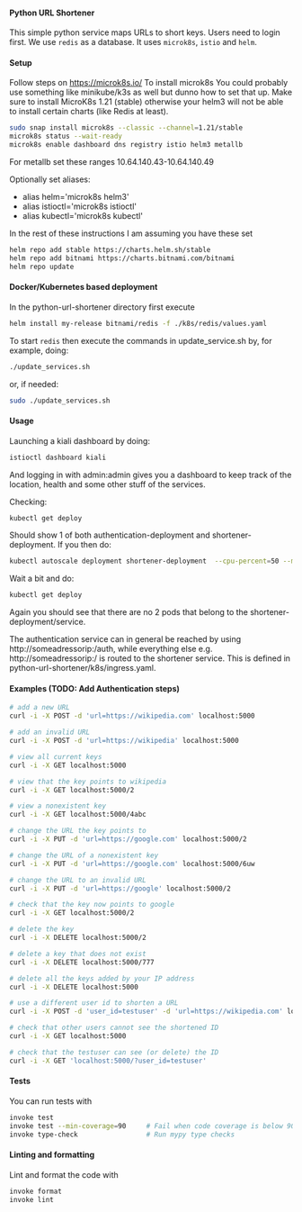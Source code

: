 #### Python URL Shortener

This simple python service maps URLs to short keys. Users need to login first. We use `redis` as a database. It uses `microk8s`, `istio` and `helm`.

#### Setup
Follow steps on
https://microk8s.io/
To install microk8s
You could probably use something like minikube/k3s as well but dunno how to set that up. Make sure to install MicroK8s 1.21 (stable) otherwise your helm3 will not be able to install certain charts (like Redis at least).

```bash
sudo snap install microk8s --classic --channel=1.21/stable
microk8s status --wait-ready
microk8s enable dashboard dns registry istio helm3 metallb
```
For metallb set these ranges 10.64.140.43-10.64.140.49

Optionally set aliases:

- alias helm='microk8s helm3'
- alias istioctl='microk8s istioctl'
- alias kubectl='microk8s kubectl'

In the rest of these instructions I am assuming you have these set 

```bash
helm repo add stable https://charts.helm.sh/stable
helm repo add bitnami https://charts.bitnami.com/bitnami
helm repo update
```

#### Docker/Kubernetes based deployment

In the python-url-shortener directory first execute
```bash
helm install my-release bitnami/redis -f ./k8s/redis/values.yaml
```
To start `redis` then execute the commands in update_service.sh by, for example, doing:
```bash
./update_services.sh 
```
or, if needed:
```bash
sudo ./update_services.sh 
```

#### Usage
Launching a kiali dashboard by doing:
```bash
istioctl dashboard kiali
```
And logging in with admin:admin gives you a dashboard to keep track of the location, health and some other stuff of the services.

Checking:
```bash
kubectl get deploy
```
Should show 1 of both authentication-deployment and shortener-deployment. If you then do:
```bash
kubectl autoscale deployment shortener-deployment  --cpu-percent=50 --min=2 --max=10
```
Wait a bit and do:
```bash
kubectl get deploy
```
Again you should see that there are no 2 pods that belong to the shortener-deployment/service.

The authentication service can in general be reached by using http://someadressorip:/auth, while everything else e.g. http://someadressorip:/ is routed to the shortener service. This is defined in python-url-shortener/k8s/ingress.yaml.

#### Examples (TODO: Add Authentication steps)

```bash
# add a new URL
curl -i -X POST -d 'url=https://wikipedia.com' localhost:5000

# add an invalid URL
curl -i -X POST -d 'url=https://wikipedia' localhost:5000

# view all current keys
curl -i -X GET localhost:5000

# view that the key points to wikipedia
curl -i -X GET localhost:5000/2

# view a nonexistent key
curl -i -X GET localhost:5000/4abc

# change the URL the key points to
curl -i -X PUT -d 'url=https://google.com' localhost:5000/2

# change the URL of a nonexistent key
curl -i -X PUT -d 'url=https://google.com' localhost:5000/6uw

# change the URL to an invalid URL
curl -i -X PUT -d 'url=https://google' localhost:5000/2

# check that the key now points to google
curl -i -X GET localhost:5000/2

# delete the key
curl -i -X DELETE localhost:5000/2

# delete a key that does not exist
curl -i -X DELETE localhost:5000/777

# delete all the keys added by your IP address
curl -i -X DELETE localhost:5000

# use a different user id to shorten a URL
curl -i -X POST -d 'user_id=testuser' -d 'url=https://wikipedia.com' localhost:5000

# check that other users cannot see the shortened ID
curl -i -X GET localhost:5000

# check that the testuser can see (or delete) the ID
curl -i -X GET 'localhost:5000/?user_id=testuser'
```

#### Tests

You can run tests with

```bash
invoke test
invoke test --min-coverage=90     # Fail when code coverage is below 90%
invoke type-check                 # Run mypy type checks
```

#### Linting and formatting

Lint and format the code with

```bash
invoke format
invoke lint
```
